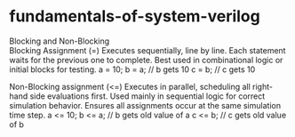 # fundamentals-of-system-verilog
Blocking and Non-Blocking 
<br>
Blocking Assignment (=)
Executes sequentially, line by line.
Each statement waits for the previous one to complete.
Best used in combinational logic or initial blocks for testing.
a = 10;
b = a;   // b gets 10
c = b;   // c gets 10

Non-Blocking assignment (<=)
Executes in parallel, scheduling all right-hand side evaluations first.
Used mainly in sequential logic for correct simulation behavior.
Ensures all assignments occur at the same simulation time step.
a <= 10;
b <= a;   // b gets old value of a
c <= b;   // c gets old value of b

